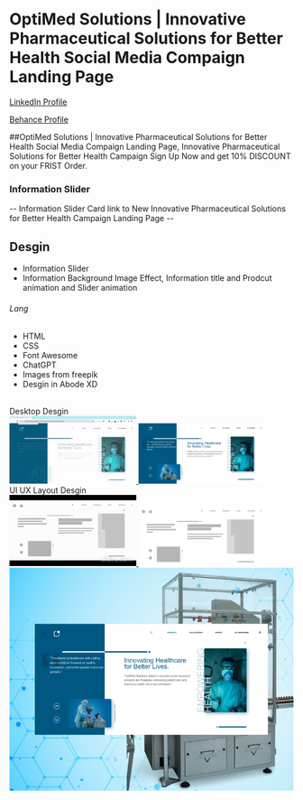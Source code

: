 # OptiMed Solutions | Innovative Pharmaceutical Solutions for Better Health Social Media Compaign Landing Page
<a href="https://www.linkedin.com/in/dharmendraverma95/" target="_blank">LinkedIn Profile </a>

<a href="https://www.behance.net/dhirukumar" target="_blank">Behance Profile </a>

##OptiMed Solutions | Innovative Pharmaceutical Solutions for Better Health Social Media Compaign Landing Page, Innovative Pharmaceutical Solutions for Better Health Campaign Sign Up Now and get 10% DISCOUNT on your FRIST Order.

### Information Slider
-- Information Slider Card link to New Innovative Pharmaceutical Solutions for Better Health Campaign Landing Page --

## Desgin 
<ul>
  <li>Information Slider</li>
  <li>Information Background Image Effect, Information title and Prodcut animation and Slider animation </li>
</ul>

###### Lang
<ul>
  <li>HTML</li>
  <li>CSS</li>
  <li>Font Awesome</li>
  <li>ChatGPT</li>
  <li>Images from freepik</li>
  <li>Desgin in Abode XD</li>
</ul>
<br>
<span>Desktop Desgin</span><br/>
<a href="https://www.behance.net/gallery/214086007/OptiMed-Solutions-Landing-Page" target="_blank" >
<img src="./img/landing-page.gif" width="225px"/>
<img src="./img/landing-page.png" width="225px"/>
</a>
<br>
<span>UI UX Layout Desgin</span><br/>
<a href="https://www.behance.net/gallery/214086007/OptiMed-Solutions-Landing-Page" target="_blank" >
<img src="./img/ui-ux-layout landing-page.gif" width="225px"/>
<img src="./img/Ui-Ux-layout.png" width="225px"/>
</a>
<a href="https://www.behance.net/gallery/214086007/OptiMed-Solutions-Landing-Page" target="_blank" >
<img src="./img/cover.png" width="575px"/>
</a>




